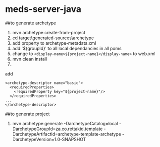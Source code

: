 # meds-server-java

##to generate archetype
1. mvn archetype:create-from-project
2. cd target\generated-sources\archetype
3. add property to archetype-metadata.xml
4. add '${groupId}' to all local dependancies in all poms
5. change to `<display-name>${project-name}</display-name>` to web.xml
3. mvn clean install
4. 

add
```
<archetype-descriptor name="basic">
  <requiredProperties>
    <requiredProperty key="${project-name}"/>
  </requiredProperties>
...
</archetype-descriptor>
```

##to generate project
1. mvn archetype:generate -DarchetypeCatalog=local -DarchetypeGroupId=za.co.rettakid.template -DarchetypeArtifactId=archetype-template-archetype -DarchetypeVersion=1.0-SNAPSHOT
